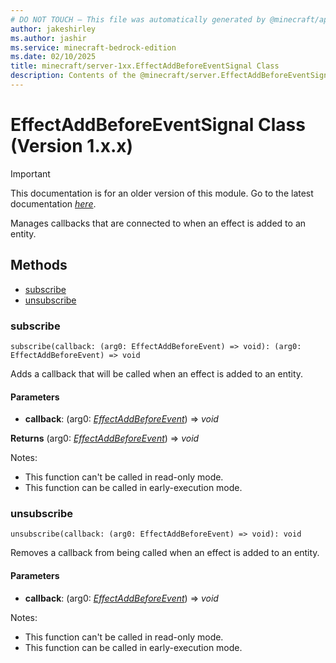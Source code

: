 ```yaml
---
# DO NOT TOUCH — This file was automatically generated by @minecraft/api-docs-generator, to report problems file an issue at https://github.com/Mojang/minecraft-scripting-libraries
author: jakeshirley
ms.author: jashir
ms.service: minecraft-bedrock-edition
ms.date: 02/10/2025
title: minecraft/server-1xx.EffectAddBeforeEventSignal Class
description: Contents of the @minecraft/server.EffectAddBeforeEventSignal class (Version 1.x.x).
---
```

# EffectAddBeforeEventSignal Class (Version 1.x.x)

> [!IMPORTANT]
> This documentation is for an older version of this module. Go to the latest documentation [*here*](../../../scriptapi/minecraft/server/EffectAddBeforeEventSignal.md).

Manages callbacks that are connected to when an effect is added to an entity.

## Methods
- [subscribe](#subscribe)
- [unsubscribe](#unsubscribe)

### **subscribe**
`
subscribe(callback: (arg0: EffectAddBeforeEvent) => void): (arg0: EffectAddBeforeEvent) => void
`

Adds a callback that will be called when an effect is added to an entity.

#### **Parameters**
- **callback**: (arg0: [*EffectAddBeforeEvent*](EffectAddBeforeEvent.md)) => *void*

**Returns** (arg0: [*EffectAddBeforeEvent*](EffectAddBeforeEvent.md)) => *void*
  
Notes:
- This function can't be called in read-only mode.
- This function can be called in early-execution mode.

### **unsubscribe**
`
unsubscribe(callback: (arg0: EffectAddBeforeEvent) => void): void
`

Removes a callback from being called when an effect is added to an entity.

#### **Parameters**
- **callback**: (arg0: [*EffectAddBeforeEvent*](EffectAddBeforeEvent.md)) => *void*
  
Notes:
- This function can't be called in read-only mode.
- This function can be called in early-execution mode.
